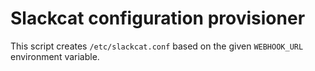 # Slackcat configuration provisioner

This script creates `/etc/slackcat.conf` based on the given `WEBHOOK_URL` environment variable.
